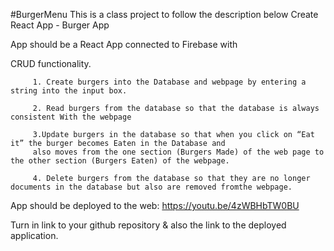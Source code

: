 #BurgerMenu 
This is a class project to follow the description below
Create React App - Burger App

App should be a React App connected to Firebase with 

CRUD functionality. 

         1. Create burgers into the Database and webpage by entering a string into the input box. 

         2. Read burgers from the database so that the database is always consistent With the webpage

         3.Update burgers in the database so that when you click on “Eat it” the burger becomes Eaten in the Database and               
         also moves from the one section (Burgers Made) of the web page to the other section (Burgers Eaten) of the webpage.

         4. Delete burgers from the database so that they are no longer documents in the database but also are removed fromthe webpage. 

App should be deployed to the web: https://youtu.be/4zWBHbTW0BU

Turn in link to your github repository & also the link to the deployed application. 
